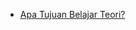 - [Apa Tujuan Belajar Teori?](https://hirahmatdev.github.io/coretan-hidup/apa-tujuan-belajar-teori)
